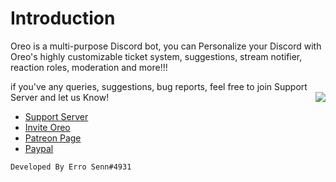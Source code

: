 # Introduction
  
  Oreo is a multi-purpose Discord bot, you can Personalize your Discord with Oreo's highly customizable ticket system, suggestions, stream notifier, reaction roles, moderation and more!!!
  
   if you've any queries, suggestions, bug reports, feel free to join Support Server and let us Know! 
<img src="https://cdn.discordapp.com/attachments/832628409150603304/832855655760396348/image0.png" align=right></img>

- [Support Server](https://discord.gg/FhDRhS5M2t) 
- [Invite Oreo](https://discord.com/oauth2/authorize?client_id=505623334432800778&permissions=8&scope=bot)
- [Patreon Page](https://www.patreon.com/oreo_bot)
- [Paypal](https://www.paypal.com/paypalme/oreobot) 

`Developed By Erro Senn#4931`

